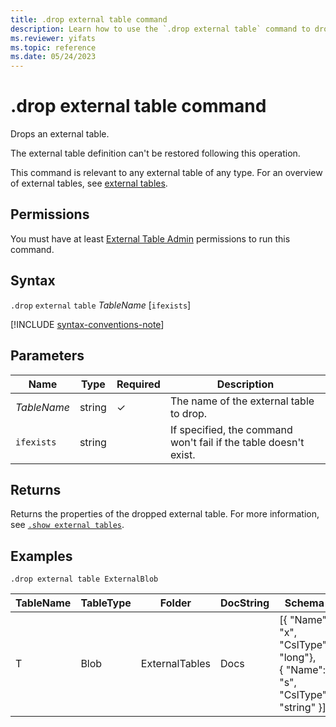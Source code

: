 ```yaml
---
title: .drop external table command
description: Learn how to use the `.drop external table` command to drop an external table. 
ms.reviewer: yifats
ms.topic: reference
ms.date: 05/24/2023
---
```

# .drop external table command

Drops an external table.

The external table definition can't be restored following this operation.

This command is relevant to any external table of any type. For an overview of external tables, see [external tables](../query/schema-entities/externaltables.md).

## Permissions

You must have at least [External Table Admin](access-control/role-based-access-control.md) permissions to run this command.

## Syntax  

`.drop` `external` `table` *TableName* [`ifexists`]

[!INCLUDE [syntax-conventions-note](../../includes/syntax-conventions-note.md)]

## Parameters

| Name | Type | Required | Description |
|--|--|--|--|
| *TableName* | string | &check; | The name of the external table to drop. |
|`ifexists`| string || If specified, the command won't fail if the table doesn't exist.|

## Returns

Returns the properties of the dropped external table. For more information, see [`.show external tables`](show-external-tables.md).

## Examples

```kusto
.drop external table ExternalBlob
```

| TableName | TableType | Folder         | DocString | Schema       | Properties |
|-----------|-----------|----------------|-----------|-----------------------------------------------------|------------|
| T         | Blob      | ExternalTables | Docs      | [{ "Name": "x",  "CslType": "long"},<br> { "Name": "s",  "CslType": "string" }] | {}         |
